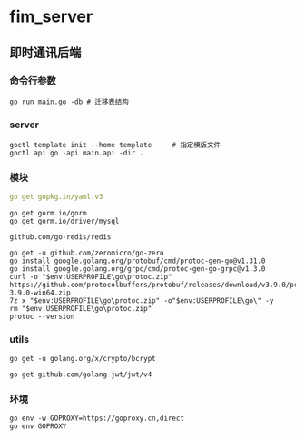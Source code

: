 # fim_server

## 即时通讯后端

### 命令行参数
```command
go run main.go -db # 迁移表结构
```

### server
```zero
goctl template init --home template     # 指定模版文件
goctl api go -api main.api -dir .
```





### 模块
``` yaml
go get gopkg.in/yaml.v3
```
```gorm mysql
go get gorm.io/gorm
go get gorm.io/driver/mysql
```
```redis
github.com/go-redis/redis
```
```zero rpc
go get -u github.com/zeromicro/go-zero
go install google.golang.org/protobuf/cmd/protoc-gen-go@v1.31.0
go install google.golang.org/grpc/cmd/protoc-gen-go-grpc@v1.3.0
curl -o "$env:USERPROFILE\go\protoc.zip" https://github.com/protocolbuffers/protobuf/releases/download/v3.9.0/protoc-3.9.0-win64.zip
7z x "$env:USERPROFILE\go\protoc.zip" -o"$env:USERPROFILE\go\" -y
rm "$env:USERPROFILE\go\protoc.zip"
protoc --version
```




### utils
```bcrypt
go get -u golang.org/x/crypto/bcrypt
```
```jwt
go get github.com/golang-jwt/jwt/v4
```



### 环境
```
go env -w GOPROXY=https://goproxy.cn,direct
go env GOPROXY
```